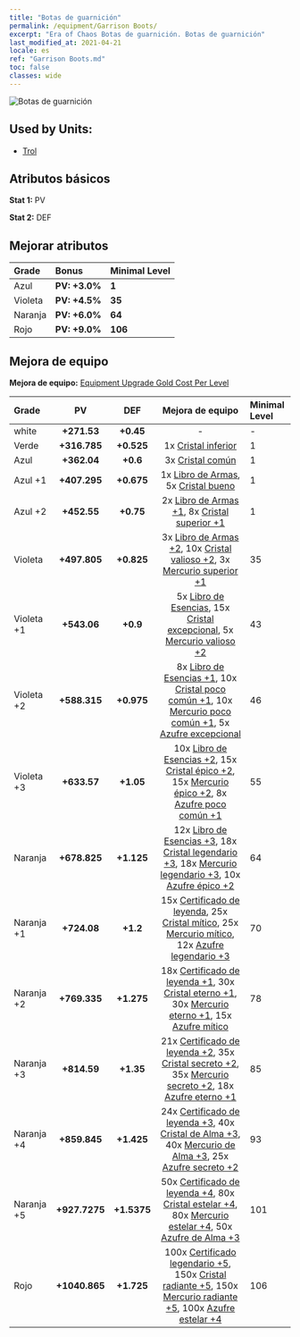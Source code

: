 ```yaml
---
title: "Botas de guarnición"
permalink: /equipment/Garrison Boots/
excerpt: "Era of Chaos Botas de guarnición. Botas de guarnición"
last_modified_at: 2021-04-21
locale: es
ref: "Garrison Boots.md"
toc: false
classes: wide
---
```


  ![Botas de guarnición](/images/e/e_4094.png)

## Used by Units:

* [Trol](/es/units/Troll/) 


## Atributos básicos
 **Stat 1:** PV

 **Stat 2:** DEF

## Mejorar atributos

  |     Grade    |   Bonus | Minimal Level | 
  |:-------------|:--------|:--------------| 
  | Azul | **PV: +3.0%** | **1** | 
  | Violeta | **PV: +4.5%** | **35** | 
  | Naranja | **PV: +6.0%** | **64** | 
  | Rojo | **PV: +9.0%** | **106** | 


## Mejora de equipo
 **Mejora de equipo:** [Equipment Upgrade Gold Cost Per Level](/equipment/EquipmentUpgradeCostPerLevel/) 

  |          Grade      | PV | DEF | Mejora de equipo | Minimal Level |
  |:--------------------|:---------:|:---------:|:----------------:|:--------------|
  | white | **+271.53** | **+0.45** | - | - |
  | Verde | **+316.785** | **+0.525** | 1x [Cristal inferior](/es/Items/mat_5/) | 1 |
  | Azul | **+362.04** | **+0.6** | 3x [Cristal común](/es/Items/mat_11/) | 1 |
  | Azul +1 | **+407.295** | **+0.675** | 1x [Libro de Armas](/es/Items/mat_18/), 5x [Cristal bueno](/es/Items/mat_17/) | 1 |
  | Azul +2 | **+452.55** | **+0.75** | 2x [Libro de Armas +1](/es/Items/mat_25/), 8x [Cristal superior +1](/es/Items/mat_24/) | 1 |
  | Violeta | **+497.805** | **+0.825** | 3x [Libro de Armas +2](/es/Items/mat_32/), 10x [Cristal valioso +2](/es/Items/mat_31/), 3x [Mercurio superior +1](/es/Items/mat_21/) | 35 |
  | Violeta +1 | **+543.06** | **+0.9** | 5x [Libro de Esencias](/es/Items/mat_39/), 15x [Cristal excepcional](/es/Items/mat_38/), 5x [Mercurio valioso +2](/es/Items/mat_28/) | 43 |
  | Violeta +2 | **+588.315** | **+0.975** | 8x [Libro de Esencias +1](/es/Items/mat_46/), 10x [Cristal poco común +1](/es/Items/mat_45/), 10x [Mercurio poco común +1](/es/Items/mat_42/), 5x [Azufre excepcional](/es/Items/mat_36/) | 46 |
  | Violeta +3 | **+633.57** | **+1.05** | 10x [Libro de Esencias +2](/es/Items/mat_53/), 15x [Cristal épico +2](/es/Items/mat_52/), 15x [Mercurio épico +2](/es/Items/mat_49/), 8x [Azufre poco común +1](/es/Items/mat_43/) | 55 |
  | Naranja | **+678.825** | **+1.125** | 12x [Libro de Esencias +3](/es/Items/mat_60/), 18x [Cristal legendario +3](/es/Items/mat_59/), 18x [Mercurio legendario +3](/es/Items/mat_56/), 10x [Azufre épico +2](/es/Items/mat_50/) | 64 |
  | Naranja +1 | **+724.08** | **+1.2** | 15x [Certificado de leyenda](/es/Items/mat_67/), 25x [Cristal mítico](/es/Items/mat_66/), 25x [Mercurio mítico](/es/Items/mat_63/), 12x [Azufre legendario +3](/es/Items/mat_57/) | 70 |
  | Naranja +2 | **+769.335** | **+1.275** | 18x [Certificado de leyenda +1](/es/Items/mat_74/), 30x [Cristal eterno +1](/es/Items/mat_73/), 30x [Mercurio eterno +1](/es/Items/mat_70/), 15x [Azufre mítico](/es/Items/mat_64/) | 78 |
  | Naranja +3 | **+814.59** | **+1.35** | 21x [Certificado de leyenda +2](/es/Items/mat_81/), 35x [Cristal secreto +2](/es/Items/mat_80/), 35x [Mercurio secreto +2](/es/Items/mat_77/), 18x [Azufre eterno +1](/es/Items/mat_71/) | 85 |
  | Naranja +4 | **+859.845** | **+1.425** | 24x [Certificado de leyenda +3](/es/Items/mat_88/), 40x [Cristal de Alma +3](/es/Items/mat_87/), 40x [Mercurio de Alma +3](/es/Items/mat_84/), 25x [Azufre secreto +2](/es/Items/mat_78/) | 93 |
  | Naranja +5 | **+927.7275** | **+1.5375** | 50x [Certificado de leyenda +4](/es/Items/mat_95/), 80x [Cristal estelar +4](/es/Items/mat_94/), 80x [Mercurio estelar +4](/es/Items/mat_91/), 50x [Azufre de Alma +3](/es/Items/mat_85/) | 101 |
  | Rojo | **+1040.865** | **+1.725** | 100x [Certificado legendario +5](/es/Items/mat_102/), 150x [Cristal radiante +5](/es/Items/mat_101/), 150x [Mercurio radiante +5](/es/Items/mat_98/), 100x [Azufre estelar +4](/es/Items/mat_92/) | 106 |

